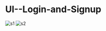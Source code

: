 # UI--Login-and-Signup
![s1](https://user-images.githubusercontent.com/112418122/219843132-3d8197d3-26ce-4da8-b74f-d61f8b426383.png)
![s2](https://user-images.githubusercontent.com/112418122/219843115-191e41ec-9acd-448e-9f3f-00affcba938a.png)
